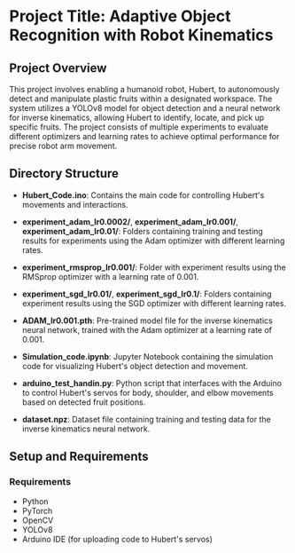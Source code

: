 # Project Title: Adaptive Object Recognition with Robot Kinematics

## Project Overview
This project involves enabling a humanoid robot, Hubert, to autonomously detect and manipulate plastic fruits within a designated workspace. The system utilizes a YOLOv8 model for object detection and a neural network for inverse kinematics, allowing Hubert to identify, locate, and pick up specific fruits. The project consists of multiple experiments to evaluate different optimizers and learning rates to achieve optimal performance for precise robot arm movement.

## Directory Structure

- **Hubert_Code.ino**: Contains the main code for controlling Hubert's movements and interactions.
  
- **experiment_adam_lr0.0002/**, **experiment_adam_lr0.001/**, **experiment_adam_lr0.01/**: Folders containing training and testing results for experiments using the Adam optimizer with different learning rates.

- **experiment_rmsprop_lr0.001/**: Folder with experiment results using the RMSprop optimizer with a learning rate of 0.001.

- **experiment_sgd_lr0.01/**, **experiment_sgd_lr0.1/**: Folders containing experiment results using the SGD optimizer with different learning rates.

- **ADAM_lr0.001.pth**: Pre-trained model file for the inverse kinematics neural network, trained with the Adam optimizer at a learning rate of 0.001.

- **Simulation_code.ipynb**: Jupyter Notebook containing the simulation code for visualizing Hubert's object detection and movement.

- **arduino_test_handin.py**: Python script that interfaces with the Arduino to control Hubert's servos for body, shoulder, and elbow movements based on detected fruit positions.

- **dataset.npz**: Dataset file containing training and testing data for the inverse kinematics neural network.

## Setup and Requirements

### Requirements
- Python 
- PyTorch
- OpenCV
- YOLOv8
- Arduino IDE (for uploading code to Hubert's servos)


